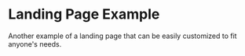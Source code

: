 # Landing Page Example
Another example of a landing page that can be easily customized to fit anyone's needs.
